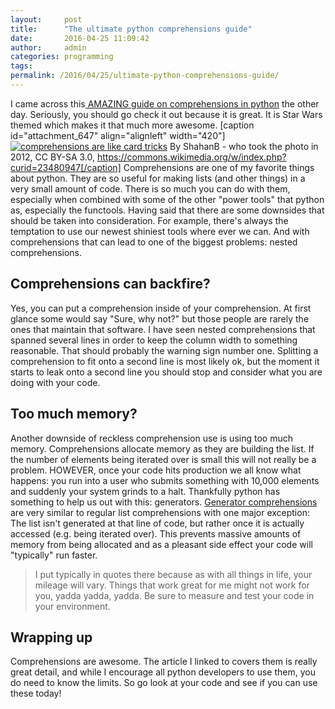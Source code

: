 ```yaml
---
layout:     post
title:      "The ultimate python comprehensions guide"
date:       2016-04-25 11:09:42
author:     admin
categories: programming
tags:  
permalink: /2016/04/25/ultimate-python-comprehensions-guide/
---
```

I came across this[ AMAZING guide on comprehensions in python](https://gist.github.com/bearfrieze/a746c6f12d8bada03589) the other day. Seriously, you should go check it out because it is great. It is Star Wars themed which makes it that much more awesome. [caption id="attachment_647" align="alignleft" width="420"][![comprehensions are like card tricks](https://ironboundsoftware.com/blog/wp-content/uploads/2016/04/Display_Card_Flourish-420x349.jpg)](https://ironboundsoftware.com/blog/wp-content/uploads/2016/04/Display_Card_Flourish.jpg) By ShahanB - who took the photo in 2012, CC BY-SA 3.0, https://commons.wikimedia.org/w/index.php?curid=23480947[/caption] Comprehensions are one of my favorite things about python. They are so useful for making lists (and other things) in a very small amount of code. There is so much you can do with them, especially when combined with some of the other "power tools" that python as, especially the functools. Having said that there are some downsides that should be taken into consideration. For example, there's always the temptation to use our newest shiniest tools where ever we can. And with comprehensions that can lead to one of the biggest problems: nested comprehensions. 

## Comprehensions can backfire?

Yes, you can put a comprehension inside of your comprehension. At first glance some would say "Sure, why not?" but those people are rarely the ones that maintain that software. I have seen nested comprehensions that spanned several lines in order to keep the column width to something reasonable. That should probably the warning sign number one. Splitting a comprehension to fit onto a second line is most likely ok, but the moment it starts to leak onto a second line you should stop and consider what you are doing with your code. 

## Too much memory?

Another downside of reckless comprehension use is using too much memory. Comprehensions allocate memory as they are building the list. If the number of elements being iterated over is small this will not really be a problem. HOWEVER, once your code hits production we all know what happens: you run into a user who submits something with 10,000 elements and suddenly your system grinds to a halt. Thankfully python has something to help us out with this: generators. [Generator comprehensions](https://wiki.python.org/moin/Generators) are very similar to regular list comprehensions with one major exception: The list isn't generated at that line of code, but rather once it is actually accessed (e.g. being iterated over). This prevents massive amounts of memory from being allocated and as a pleasant side effect your code will "typically" run faster. 

> I put typically in quotes there because as with all things in life, your mileage will vary. Things that work great for me might not work for you, yadda yadda, yadda. Be sure to measure and test your code in your environment.

## Wrapping up

Comprehensions are awesome. The article I linked to covers them is really great detail, and while I encourage all python developers to use them, you do need to know the limits. So go look at your code and see if you can use these today!
